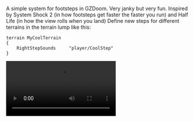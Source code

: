 A simple system for footsteps in GZDoom. Very janky but very fun. Inspired by System Shock 2 (in how footsteps get faster the faster you run) and Half Life (in how the view rolls when you land)
Define new steps for different terrains in the terrain lump like this:
```
terrain MyCoolTerrain
{
	RightStepSounds		"player/CoolStep"
}
```

![A video demonstrating the footstep system, as well as the view roll when landing](https://file.garden/ZeqLdBGi9H-cAZ8I/bandicam%202024-03-14%2001-03-45-881.mp4)
